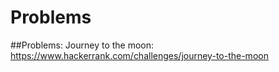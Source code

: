 # Problems

##Problems:
Journey to the moon: https://www.hackerrank.com/challenges/journey-to-the-moon
